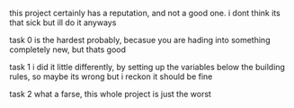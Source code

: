 this project certainly has a reputation, and not a good one. i dont think its that sick but ill do it anyways

task 0 is the hardest probably, becasue you are hading into something completely new, but thats good

task 1 i did it  little differently, by setting up the variables below the building rules, so maybe its wrong but i reckon it should be fine

task 2 what a farse, this whole project is just the worst
